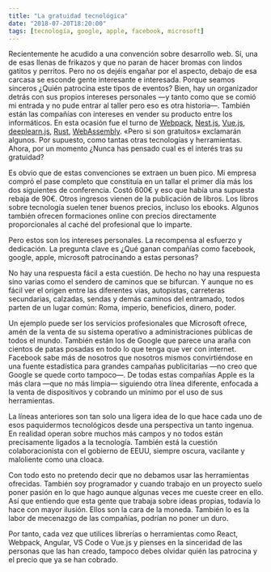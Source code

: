 ```yaml
---
title: "La gratuidad tecnológica"
date: "2018-07-20T18:20:00"
tags: [tecnología, google, apple, facebook, microsoft]
---
```

Recientemente he acudido a una convención sobre desarrollo web. Sí, una de esas llenas de frikazos y que no paran de hacer bromas con lindos gatitos y perritos. Pero no os dejéis engañar por el aspecto, debajo de esa carcasa se esconde gente interesante e interesada. Porque seamos sinceros ¿Quién patrocina este tipos de eventos? Bien, hay un organizador detrás con sus propios intereses personales —y tanto como que se comió mi entrada y no pude entrar al taller pero eso es otra historia—. También están las compañías con intereses en vender su producto entre los informáticos. En esta ocasión fue el turno de [Webpack][webpack], [Nest.js][nest], [Vue.js][vue], [deeplearn.js][deeplearn], [Rust][rust], [WebAssembly][webassembly]. «Pero si son gratuitos» exclamarán algunos. Por supuesto, como tantas otras tecnologías y herramientas. Ahora, por un momento ¿Nunca has pensado cual es el interés tras su gratuidad?

Es obvio que de estas convenciones se extraen un buen pico. Mi empresa compró el pase completo que constituía en un tallar el primer día más los dos siguientes de conferencia. Costó 600€ y eso que había una supuesta rebaja de 90€. Otros ingresos vienen de la publicación de libros. Los libros sobre tecnología suelen tener buenos precios, incluso los ebooks. Algunos también ofrecen formaciones online con precios directamente proporcionales al caché del profesional que lo imparte.

Pero estos son los intereses personales. La recompensa al esfuerzo y dedicación. La pregunta clave es ¿Qué ganan compañías como facebook, google, apple, microsoft patrocinando a estas personas?

No hay una respuesta fácil a esta cuestión. De hecho no hay una respuesta sino varias como el sendero de caminos que se bifurcan. Y aunque no es fácil ver el origen entre las diferentes vías, autopistas, carreteras secundarias, calzadas, sendas y demás caminos del entramado, todos parten de un lugar común: Roma, imperio, beneficios, dinero, poder.

Un ejemplo puede ser los servicios profesionales que Microsoft ofrece, amén de la venta de su sistema operativo a administraciones públicas de todos el mundo. También están los de Google que parece una araña con cientos de patas posadas en todo lo que tenga que ver con internet. Facebook sabe más de nosotros que nosotros mismos convirtiéndose en una fuente estadística para grandes campañas publicitarias —no creo que Google se quede corto tampoco—. De todas estas compañías Apple es la más clara —que no más limpia— siguiendo otra línea diferente, enfocada a la venta de dispositivos y cobrando un mínimo por el uso de sus herramientas.

La líneas anteriores son tan solo una ligera idea de lo que hace cada uno de esos paquidermos tecnológicos desde una perspectiva un tanto ingenua. En realidad operan sobre muchos más campos y no todos están precisamente ligados a la tecnología. También está la cuestión colaboracionista con el gobierno de EEUU, siempre oscura, vacilante y maloliente como una cloaca.

Con todo esto no pretendo decir que no debamos usar las herramientas ofrecidas. También soy programador y cuando trabajo en un proyecto suelo poner pasión en lo que hago aunque algunas veces me cueste creer en ello. Así que entiendo que esta gente que trabaja sobre ideas propias, todavía lo hace con mayor ilusión. Ellos son la cara de la moneda. También lo es la labor de mecenazgo de las compañías, podrían no poner un duro.

Por tanto, cada vez que utilices librerías o herramientas como React, Webpack, Angular, VS Code o Vue.js y pienses en la sinceridad de las personas que las han creado, tampoco debes olvidar quién las patrocina y el precio que ya se han cobrado.

[webpack]: https://webpack.js.org/
[nest]: https://nestjs.com/
[vue]: https://vuejs.org/
[deeplearn]: https://js.tensorflow.org/
[rust]: https://www.rust-lang.org/
[webassembly]: https://webassembly.org/
